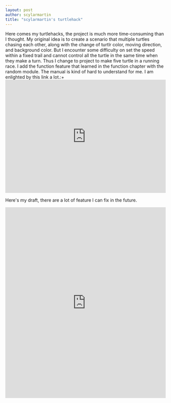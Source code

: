 ```yaml
---
layout: post
author: scylarmartin
title: "scylarmartin's turtlehack"
---
```


Here comes my turtlehacks, the project is much more time-consuming than I thought. My original idea is to create a scenario that multiple 
turtles chasing each other, along with the change of turtlr color, moving direction, and background color. But I encounter some difficulty 
on set the speed within a fixed trail and cannot control all the turtle in the same time when they make a turn. Thus I change to project
to make five turtle in a running race.  I add the function feature that learned in the function chapter with the random module. The manual
is kind of hard to understand for me. I am enlighted by this link a lot.:+<iframe src="https://trinket.io/embed/python/9339862606" width
="100%" height="356" frameborder="0" marginwidth="0" marginheight="0" allowfullscreen></iframe>

Here's my draft, there are a lot of feature I can fix in the future.
<iframe src="https://trinket.io/embed/python/80a6fe4
d46" width="100%" height="600" frameborder="0" marginwidth="0" marginheight="0" allowfullscreen></iframe>
